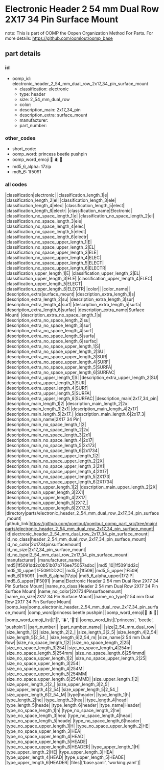 # Electronic Header 2 54 mm Dual Row 2X17 34 Pin Surface Mount  

note: This is part of OOMP the Oopen Organization Method For Parts. For more details: https://github.com/oomlout/oomp_base

##  part details





### id
* oomp_id: electronic_header_2_54_mm_dual_row_2x17_34_pin_surface_mount
  * classification: electronic
  * type: header
  * size: 2_54_mm_dual_row
  * color: 
  * description_main: 2x17_34_pin
  * description_extra: surface_mount
  * manufacturer: 
  * part_number: 

### other_codes
* short_code: 
* oomp_word: princess beetle pushpin
* oomp_word_emoji :princess: :beetle: :pushpin:
* md5_6_alpha: 17zip
* md5_6: 1f5091

### all codes 
|classification|electronic|
|classification_length_1|e|
|classification_length_2|el|
|classification_length_3|ele|
|classification_length_4|elec|
|classification_length_5|elect|
|classification_length_6|electr|
|classification_name|Electronic|
|classification_no_space_length_1|e|
|classification_no_space_length_2|el|
|classification_no_space_length_3|ele|
|classification_no_space_length_4|elec|
|classification_no_space_length_5|elect|
|classification_no_space_length_6|electr|
|classification_no_space_upper_length_1|E|
|classification_no_space_upper_length_2|EL|
|classification_no_space_upper_length_3|ELE|
|classification_no_space_upper_length_4|ELEC|
|classification_no_space_upper_length_5|ELECT|
|classification_no_space_upper_length_6|ELECTR|
|classification_upper_length_1|E|
|classification_upper_length_2|EL|
|classification_upper_length_3|ELE|
|classification_upper_length_4|ELEC|
|classification_upper_length_5|ELECT|
|classification_upper_length_6|ELECTR|
|color||
|color_name||
|description_extra|surface_mount|
|description_extra_length_1|s|
|description_extra_length_2|su|
|description_extra_length_3|sur|
|description_extra_length_4|surf|
|description_extra_length_5|surfa|
|description_extra_length_6|surfac|
|description_extra_name|Surface Mount|
|description_extra_no_space_length_1|s|
|description_extra_no_space_length_2|su|
|description_extra_no_space_length_3|sur|
|description_extra_no_space_length_4|surf|
|description_extra_no_space_length_5|surfa|
|description_extra_no_space_length_6|surfac|
|description_extra_no_space_upper_length_1|S|
|description_extra_no_space_upper_length_2|SU|
|description_extra_no_space_upper_length_3|SUR|
|description_extra_no_space_upper_length_4|SURF|
|description_extra_no_space_upper_length_5|SURFA|
|description_extra_no_space_upper_length_6|SURFAC|
|description_extra_upper_length_1|S|
|description_extra_upper_length_2|SU|
|description_extra_upper_length_3|SUR|
|description_extra_upper_length_4|SURF|
|description_extra_upper_length_5|SURFA|
|description_extra_upper_length_6|SURFAC|
|description_main|2x17_34_pin|
|description_main_length_1|2|
|description_main_length_2|2x|
|description_main_length_3|2x1|
|description_main_length_4|2x17|
|description_main_length_5|2x17_|
|description_main_length_6|2x17_3|
|description_main_name|2X17 34 Pin|
|description_main_no_space_length_1|2|
|description_main_no_space_length_2|2x|
|description_main_no_space_length_3|2x1|
|description_main_no_space_length_4|2x17|
|description_main_no_space_length_5|2x173|
|description_main_no_space_length_6|2x1734|
|description_main_no_space_upper_length_1|2|
|description_main_no_space_upper_length_2|2X|
|description_main_no_space_upper_length_3|2X1|
|description_main_no_space_upper_length_4|2X17|
|description_main_no_space_upper_length_5|2X173|
|description_main_no_space_upper_length_6|2X1734|
|description_main_upper_length_1|2|
|description_main_upper_length_2|2X|
|description_main_upper_length_3|2X1|
|description_main_upper_length_4|2X17|
|description_main_upper_length_5|2X17_|
|description_main_upper_length_6|2X17_3|
|directory|parts/electronic_header_2_54_mm_dual_row_2x17_34_pin_surface_mount|
|github_link|https://github.com/oomlout/oomlout_oomp_part_src/tree/main/parts/electronic_header_2_54_mm_dual_row_2x17_34_pin_surface_mount|
|id|electronic_header_2_54_mm_dual_row_2x17_34_pin_surface_mount|
|id_no_class|header_2_54_mm_dual_row_2x17_34_pin_surface_mount|
|id_no_color|2x1734pinsurfacemount|
|id_no_size|2x17_34_pin_surface_mount|
|id_no_type|2_54_mm_dual_row_2x17_34_pin_surface_mount|
|manufacturer||
|manufacturer_name||
|md5|1f5091dd2c0b51b07b716ee75057adbc|
|md5_10|1f5091dd2c|
|md5_10_upper|1F5091DD2C|
|md5_5|1f509|
|md5_5_upper|1F509|
|md5_6|1f5091|
|md5_6_alpha|17zip|
|md5_6_alpha_upper|17ZIP|
|md5_6_upper|1F5091|
|name|Electronic Header 2 54 mm Dual Row 2X17 34 Pin Surface Mount|
|name_no_class|Header 2 54 mm Dual Row 2X17 34 Pin Surface Mount|
|name_no_color|2X1734Pinsurfacemount|
|name_no_size|2X17 34 Pin Surface Mount|
|name_no_type|2 54 mm Dual Row 2X17 34 Pin Surface Mount|
|oomp_key|oomp_electronic_header_2_54_mm_dual_row_2x17_34_pin_surface_mount|
|oomp_word|princess beetle pushpin|
|oomp_word_emoji|:princess: :beetle: :pushpin:|
|oomp_word_emoji_list|[':princess:', ':beetle:', ':pushpin:']|
|oomp_word_list|['princess', 'beetle', 'pushpin']|
|part_number||
|part_number_name||
|size|2_54_mm_dual_row|
|size_length_1|2|
|size_length_2|2_|
|size_length_3|2_5|
|size_length_4|2_54|
|size_length_5|2_54_|
|size_length_6|2_54_m|
|size_name|2 54 mm Dual Row|
|size_no_space_length_1|2|
|size_no_space_length_2|25|
|size_no_space_length_3|254|
|size_no_space_length_4|254m|
|size_no_space_length_5|254mm|
|size_no_space_length_6|254mmd|
|size_no_space_upper_length_1|2|
|size_no_space_upper_length_2|25|
|size_no_space_upper_length_3|254|
|size_no_space_upper_length_4|254M|
|size_no_space_upper_length_5|254MM|
|size_no_space_upper_length_6|254MMD|
|size_upper_length_1|2|
|size_upper_length_2|2_|
|size_upper_length_3|2_5|
|size_upper_length_4|2_54|
|size_upper_length_5|2_54_|
|size_upper_length_6|2_54_M|
|type|header|
|type_length_1|h|
|type_length_2|he|
|type_length_3|hea|
|type_length_4|head|
|type_length_5|heade|
|type_length_6|header|
|type_name|Header|
|type_no_space_length_1|h|
|type_no_space_length_2|he|
|type_no_space_length_3|hea|
|type_no_space_length_4|head|
|type_no_space_length_5|heade|
|type_no_space_length_6|header|
|type_no_space_upper_length_1|H|
|type_no_space_upper_length_2|HE|
|type_no_space_upper_length_3|HEA|
|type_no_space_upper_length_4|HEAD|
|type_no_space_upper_length_5|HEADE|
|type_no_space_upper_length_6|HEADER|
|type_upper_length_1|H|
|type_upper_length_2|HE|
|type_upper_length_3|HEA|
|type_upper_length_4|HEAD|
|type_upper_length_5|HEADE|
|type_upper_length_6|HEADER|
|files|['base.yaml', 'working.yaml']|
